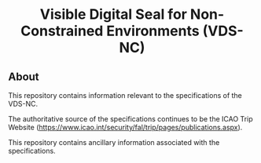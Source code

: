 <h1 align="center">
    Visible Digital Seal for Non-Constrained Environments (VDS-NC)
</h1>


## About
This repository contains information relevant to the specifications of the VDS-NC.

The authoritative source of the specifications continues to be the ICAO Trip Website (https://www.icao.int/security/fal/trip/pages/publications.aspx).

This repository contains ancillary information associated with the specifications.

